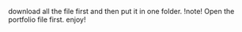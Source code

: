  download all the file first and then put it in one folder.
 !note! Open the portfolio file first. enjoy!
